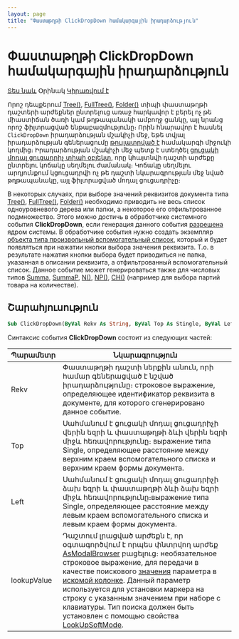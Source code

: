 ```yaml
---
layout: page
title: "Փաստաթղթի ClickDropDown համակարգային իրադարձություն"
---
```


# Փաստաթղթի ClickDropDown համակարգային իրադարձություն 

[Տես նաև](../scriptstproced.md)  Օրինակ  [Կիրառվում է](../Defs/doc.html)


Որոշ դեպքերում [Tree()](../Types/Tree.md), [FullTree()](../Types/FULLTREE.md), [Folder()](../Types/Folder.md) տիպի փաստաթղթի դաշտերի արժեքներ ընտրելուց առաջ հարկավոր է բերել ոչ թե 
միաստիճան ծառի կամ թղթապանակի ամբողջ ցանկը, այլ նրանց որոշ ֆիլտրացված ենթաբազմությունը։ Որին  հնարավոր է հասնել `ClickDropDown` իրադարձության մշակիչի մեջ, եթե տվյալ իրադարձության գեներացումը [թույլատրված է](../Functions/ASDOC/ClickDropDownEvent.html) համակարգի միջուկի կողմից։ Իրադարձության  մշակիչի մեջ պետք է ստեղծել [ցուցակի մոդալ ցուցադրիչ տիպի օբյեկտ](../Functions/AsModalBrowser.md), որը կհայտնվի դաշտի արժեքը ընտրելու կոճակը սեղմելու ժամանակ։ Կոճակը սեղմելու արդյունքում կցուցադրվի ոչ թե դաշտի նկարագրության մեջ նված թղթապանակը, այլ ֆիլտրացված մոդալ ցուցադրիչը։

В некоторых случаях, при выборе значений реквизитов документа типа [Tree()](../Types/Tree.html), [FullTree()](../Types/FULLTREE.html), [Folder()](../Types/Folder.html) необходимо приводить не весь список одноуровневого дерева или папки, а некоторое его отфильтрованное подмножество. Этого можно достичь в обработчике системного события **ClickDropDown**, если генерация данного события [разрешена](../Functions/ASDOC/ClickDropDownEvent.html) ядром системы. В обработчике события нужно создать экземпляр [объекта типа произвольный вспомогательный список](../Functions/AsModalBrowser.html), который и будет появляться при нажатии кнопки выбора значения реквизита. Т.о. в результате нажатия кнопки выбора будет приводиться не папка, указанная в описании реквизита, а отфильтрованный вспомогательный список. Данное событие может генерироваться также для числовых типов [Summa](../Types/Summa.html), [SummaP](../Types/Summap.html), [N()](../Types/N.html), [NP()](../Types/Np.html), [CH()](../Types/Ch.html) (например для выбора партий товара на количестве).


## Շարահյուսություն

``` vb
Sub ClickDropDown(ByVal Rekv As String, ByVal Top As Stingle, ByVal Left As Stingle, Optional ByVal lookupValue As Variant)
```

Синтаксис события **ClickDropDown** состоит из следующих частей:

|Պարամետր|Նկարագրություն|
|--|--|
| Rekv | Փաստաթղթի դաշտի ներքին անուն, որի համար գեներացված է նշված իրադարձությունը։ строковое выражение, определяющее идентификатор реквизита в документе, для которого сгенерировано данное событие.|
| Top | Սահմանում է ցուցակի մոդալ ցուցադրիչի վերին եզրի և փաստաթղթի ձևի վերին եզրի միջև հեռավորությունը։ выражение типа Single, определяющее расстояние между верхним краем вспомогательного списка и верхним краем формы документа.|
| Left |Սահմանում է ցուցակի մոդալ ցուցադրիչի ձախ եզրի և փաստաթղթի ձևի ձախ եզրի միջև հեռավորությունը։выражение типа Single, определяющее расстояние между левым краем вспомогательного списка и левым краем формы документа.|
| lookupValue | Դաշտում լրացված արժեքն է, որ օգտագործվում է որպես փնտրվող արժեք [AsModalBrowser](../Functions/AsModalBrowser.md) բացելուց։ необязательное строковое выражение, для передачи в качестве поискового [значения](../Functions/AsModalBrowser/LookUpValue.md) параметра в [искомой колонке](../Functions/AsModalBrowser/LookUpColumn.md). Данный параметр используется для установки маркера на строку с указанным значением при наборе с клавиатуры. Тип поиска должен быть установлен с помощью свойства [LookUpSoftMode](../Functions/AsModalBrowser/LookUpSoftMode.html).|
